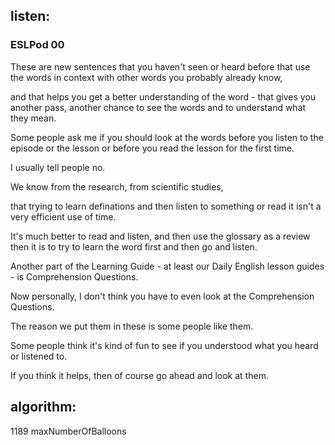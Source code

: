## listen:
### ESLPod 00

These are new sentences that you haven't seen or heard before that use the words in context with other words you probably already know,

and that helps you get a better understanding of the word - that gives you another pass, another chance to see the words and to understand what they mean.

Some people ask me if you should look at the words before you listen to the episode or the lesson or before you read the lesson for the first time. 

I usually tell people no.

We know from the research, from scientific studies,

that trying to learn definations and then listen to something or read it isn't a very efficient use of time.

It's much better to read and listen, and then use the glossary as a review then it is to try to learn the word first and then go and listen.

Another part of the Learning Guide - at least our Daily English lesson guides - is Comprehension Questions. 

Now personally, I don't think you have to even look at the Comprehension Questions.

The reason we put them in these is some people like them.

Some people think it's kind of fun to see if you understood what you heard or listened to.

If you think it helps, then of course go ahead and look at them.


## algorithm:
1189 maxNumberOfBalloons
